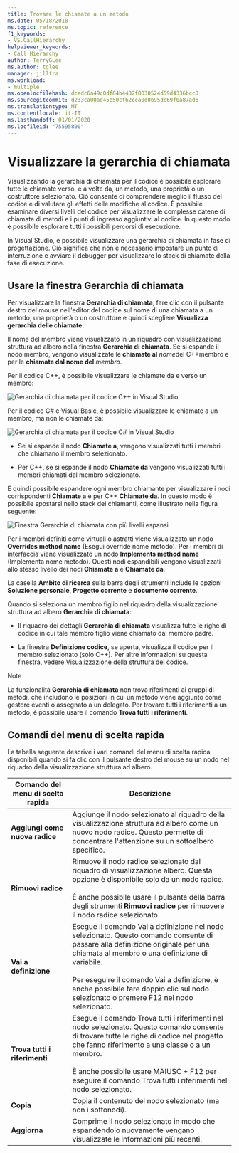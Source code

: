 ```yaml
---
title: Trovare le chiamate a un metodo
ms.date: 05/18/2018
ms.topic: reference
f1_keywords:
- VS.CallHierarchy
helpviewer_keywords:
- Call Hierarchy
author: TerryGLee
ms.author: tglee
manager: jillfra
ms.workload:
- multiple
ms.openlocfilehash: dcedc6a49c0df84b4482f8030524d59d4336bcc8
ms.sourcegitcommit: d233ca00ad45e50cf62cca0d0b95dc69f0a87ad6
ms.translationtype: MT
ms.contentlocale: it-IT
ms.lasthandoff: 01/01/2020
ms.locfileid: "75595800"
---
```

# <a name="view-call-hierarchy"></a>Visualizzare la gerarchia di chiamata

Visualizzando la gerarchia di chiamata per il codice è possibile esplorare tutte le chiamate verso, e a volte da, un metodo, una proprietà o un costruttore selezionato. Ciò consente di comprendere meglio il flusso del codice e di valutare gli effetti delle modifiche al codice. È possibile esaminare diversi livelli del codice per visualizzare le complesse catene di chiamate di metodi e i punti di ingresso aggiuntivi al codice. In questo modo è possibile esplorare tutti i possibili percorsi di esecuzione.

In Visual Studio, è possibile visualizzare una gerarchia di chiamata in fase di progettazione. Ciò significa che non è necessario impostare un punto di interruzione e avviare il debugger per visualizzare lo stack di chiamate della fase di esecuzione.

## <a name="use-the-call-hierarchy-window"></a>Usare la finestra Gerarchia di chiamata

Per visualizzare la finestra **Gerarchia di chiamata**, fare clic con il pulsante destro del mouse nell'editor del codice sul nome di una chiamata a un metodo, una proprietà o un costruttore e quindi scegliere **Visualizza gerarchia delle chiamate**.

Il nome del membro viene visualizzato in un riquadro con visualizzazione struttura ad albero nella finestra **Gerarchia di chiamata**. Se si espande il nodo membro, vengono visualizzate le **chiamate al** *nome*del C++membro e per le **chiamate dal nome del** *membro*.

Per il codice C++, è possibile visualizzare le chiamate da e verso un membro:

![Gerarchia di chiamata per il codice C++ in Visual Studio](media/call-hierarchy-cpp.png)

Per il codice C# e Visual Basic, è possibile visualizzare le chiamate a un membro, ma non le chiamate da:

![Gerarchia di chiamata per il codice C# in Visual Studio](media/call-hierarchy-csharp.png)

- Se si espande il nodo **Chiamate a**, vengono visualizzati tutti i membri che chiamano il membro selezionato.

- Per C++, se si espande il nodo **Chiamate da** vengono visualizzati tutti i membri chiamati dal membro selezionato.

È quindi possibile espandere ogni membro chiamante per visualizzare i nodi corrispondenti **Chiamate a** e per C++ **Chiamate da**. In questo modo è possibile spostarsi nello stack dei chiamanti, come illustrato nella figura seguente:

![Finestra Gerarchia di chiamata con più livelli espansi](media/call-hierarchy-csharp-expanded.png)

Per i membri definiti come virtuali o astratti viene visualizzato un nodo **Overrides method name** (Esegui override nome metodo). Per i membri di interfaccia viene visualizzato un nodo **Implements method name** (Implementa nome metodo). Questi nodi espandibili vengono visualizzati allo stesso livello dei nodi **Chiamate a** e **Chiamate da**.

La casella **Ambito di ricerca** sulla barra degli strumenti include le opzioni **Soluzione personale**, **Progetto corrente** e **documento corrente**.

Quando si seleziona un membro figlio nel riquadro della visualizzazione struttura ad albero **Gerarchia di chiamata**:

- Il riquadro dei dettagli **Gerarchia di chiamata** visualizza tutte le righe di codice in cui tale membro figlio viene chiamato dal membro padre.

- La finestra **Definizione codice**, se aperta, visualizza il codice per il membro selezionato (solo C++). Per altre informazioni su questa finestra, vedere [Visualizzazione della struttura del codice](../../ide/viewing-the-structure-of-code.md).

> [!NOTE]
> La funzionalità **Gerarchia di chiamata** non trova riferimenti ai gruppi di metodi, che includono le posizioni in cui un metodo viene aggiunto come gestore eventi o assegnato a un delegato. Per trovare tutti i riferimenti a un metodo, è possibile usare il comando **Trova tutti i riferimenti**.

## <a name="shortcut-menu-items"></a>Comandi del menu di scelta rapida

La tabella seguente descrive i vari comandi del menu di scelta rapida disponibili quando si fa clic con il pulsante destro del mouse su un nodo nel riquadro della visualizzazione struttura ad albero.

|Comando del menu di scelta rapida|Descrizione|
| - |-----------------|
|**Aggiungi come nuova radice**|Aggiunge il nodo selezionato al riquadro della visualizzazione struttura ad albero come un nuovo nodo radice. Questo permette di concentrare l'attenzione su un sottoalbero specifico.|
|**Rimuovi radice**|Rimuove il nodo radice selezionato dal riquadro di visualizzazione albero. Questa opzione è disponibile solo da un nodo radice.<br /><br /> È anche possibile usare il pulsante della barra degli strumenti **Rimuovi radice** per rimuovere il nodo radice selezionato.|
|**Vai a definizione**|Esegue il comando Vai a definizione nel nodo selezionato. Questo comando consente di passare alla definizione originale per una chiamata al membro o una definizione di variabile.<br /><br /> Per eseguire il comando Vai a definizione, è anche possibile fare doppio clic sul nodo selezionato o premere F12 nel nodo selezionato.|
|**Trova tutti i riferimenti**|Esegue il comando Trova tutti i riferimenti nel nodo selezionato. Questo comando consente di trovare tutte le righe di codice nel progetto che fanno riferimento a una classe o a un membro.<br /><br /> È anche possibile usare MAIUSC + F12 per eseguire il comando Trova tutti i riferimenti nel nodo selezionato.|
|**Copia**|Copia il contenuto del nodo selezionato (ma non i sottonodi).|
|**Aggiorna**|Comprime il nodo selezionato in modo che espandendolo nuovamente vengano visualizzate le informazioni più recenti.|
